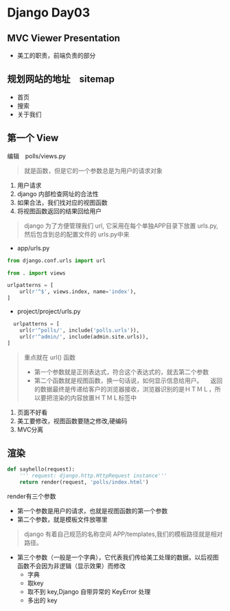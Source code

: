 # Django Day03

## MVC Viewer Presentation
+ 美工的职责，前端负责的部分
  
## 规划网站的地址　sitemap
+ 首页
+ 搜索
+ 关于我们

## 第一个 View
编辑　polls/views.py

> 就是函数，但是它的一个参数总是为用户的请求对象

1. 用户请求
2. django 内部检查网址的合法性
3. 如果合法，我们找对应的视图函数
4. 将视图函数返回的结果回给用户

> django 为了方便管理我们 url, 它采用在每个单独APP目录下放置 urls.py, 然后包含到总的配置文件的 urls.py中来

+ app/urls.py

```python
from django.conf.urls import url

from . import views

urlpatterns = [
    url(r'^$', views.index, name='index'),
]
```

+ project/project/urls.py

```python
  urlpatterns = [
    url(r'^polls/', include('polls.urls')),
    url(r'^admin/', include(admin.site.urls)),
]
```

> 重点就在 url() 函数
> + 第一个参数就是正则表达式，符合这个表达式的，就去第二个参数
> + 第二个函数就是视图函数，换一句话说，如何显示信息给用户。
>　返回的数据最终是传递给客户的浏览器接收，浏览器识别的是ＨＴＭＬ，所以要把渲染的内容放置ＨＴＭＬ标签中

1. 页面不好看
2. 美工要修改，视图函数要随之修改,硬编码
3. MVC分离


## 渲染
```python
def sayhello(request):
    ''' request: django.http.HttpRequest instance'''
    return render(request, 'polls/index.html')
```

render有三个参数
+ 第一个参数是用户的请求，也就是视图函数的第一个参数
+ 第二个参数，就是模板文件放哪里
> django 有着自己规范的名称空间 APP/templates,我们的模板路径就是相对路径。
+ 第三个参数（一般是一个字典），它代表我们传给美工处理的数据，以后视图函数不会因为非逻辑（显示效果）而修改
  - 字典
  - 取key
  - 取不到 key,Django 自带异常的 KeyError 处理
  - 多出的 key
